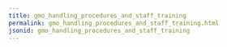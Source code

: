 ```yaml
---
title: gmo_handling_procedures_and_staff_training
permalink: gmo_handling_procedures_and_staff_training.html
jsonid: gmo_handling_procedures_and_staff_training
---
```

